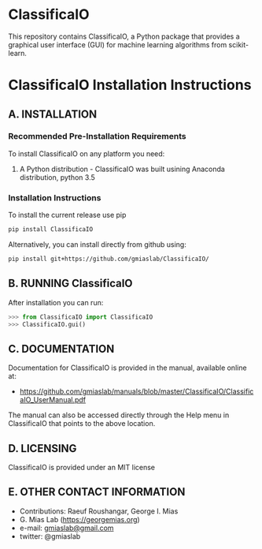 # ClassificaIO
This repository contains ClassificaIO, a Python package that provides a graphical user interface (GUI) for machine learning algorithms from scikit-learn.

# ClassificaIO Installation Instructions
## A. INSTALLATION

### Recommended Pre-Installation Requirements
To install ClassificaIO on any platform you need:
1. A Python distribution - ClassificaIO was built usining Anaconda distribution, python 3.5

### Installation Instructions
To install the current release use pip

```bash
pip install ClassificaIO
```
Alternatively, you can install directly from github using:

```bash
pip install git+https://github.com/gmiaslab/ClassificaIO/
```

## B. RUNNING ClassificaIO
After installation you can run:

```python
>>> from ClassificaIO import ClassificaIO
>>> ClassificaIO.gui()
```
## C. DOCUMENTATION
Documentation for ClassificaIO is provided in the manual, available online at:
* https://github.com/gmiaslab/manuals/blob/master/ClassificaIO/ClassificaIO_UserManual.pdf

The manual can also be accessed directly through the Help menu in ClassificaIO that points to the above location.

## D. LICENSING
ClassificaIO is provided under an MIT license

## E. OTHER CONTACT INFORMATION
* Contributions:
Raeuf Roushangar,
George I. Mias
* G. Mias Lab (https://georgemias.org)
* e-mail: gmiaslab@gmail.com
* twitter: @gmiaslab

